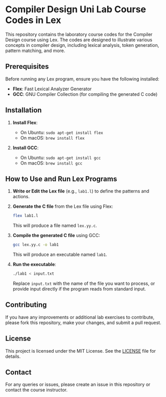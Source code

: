 # Compiler Design Uni Lab Course Codes in Lex

This repository contains the laboratory course codes for the Compiler Design course using Lex. The codes are designed to illustrate various concepts in compiler design, including lexical analysis, token generation, pattern matching, and more.



## Prerequisites

Before running any Lex program, ensure you have the following installed:

- **Flex**: Fast Lexical Analyzer Generator
- **GCC**: GNU Compiler Collection (for compiling the generated C code)

## Installation

1. **Install Flex**:
    - On Ubuntu: `sudo apt-get install flex`
    - On macOS: `brew install flex`

2. **Install GCC**:
    - On Ubuntu: `sudo apt-get install gcc`
    - On macOS: `brew install gcc`

## How to Use and Run Lex Programs

1. **Write or Edit the Lex file** (e.g., `lab1.l`) to define the patterns and actions.

2. **Generate the C file** from the Lex file using Flex:
    ```bash
    flex lab1.l
    ```

    This will produce a file named `lex.yy.c`.

3. **Compile the generated C file** using GCC:
    ```bash
    gcc lex.yy.c -o lab1
    ```

    This will produce an executable named `lab1`.

4. **Run the executable**:
    ```bash
    ./lab1 < input.txt
    ```

    Replace `input.txt` with the name of the file you want to process, or provide input directly if the program reads from standard input.


## Contributing

If you have any improvements or additional lab exercises to contribute, please fork this repository, make your changes, and submit a pull request.

## License

This project is licensed under the MIT License. See the [LICENSE](LICENSE) file for details.

## Contact

For any queries or issues, please create an issue in this repository or contact the course instructor.



